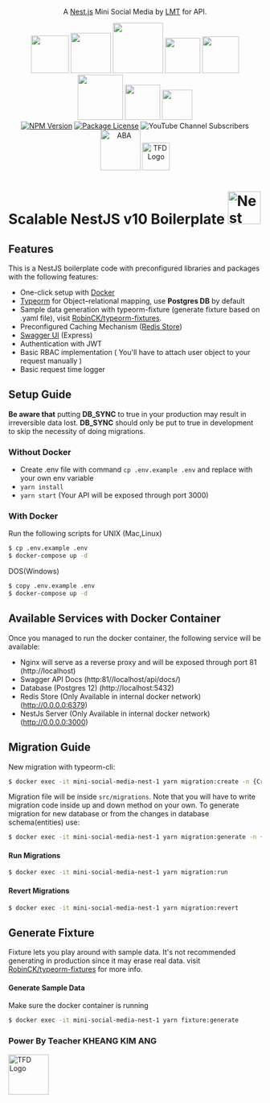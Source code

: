 <p align="center">A <a href="https://nestjs.com/" target="_blank" rel="noopener noreferrer">Nest.js</a> Mini Social Media by <a href="https://www.youtube.com/c/TeachingForDevelopment" target="_blank" rel="noopener noreferrer">LMT</a> for API.</p>
<p align="center">
<img src="https://img.shields.io/badge/docker-%230db7ed.svg?style=for-the-badge&logo=docker&logoColor=white" width="75">
<img src="https://img.shields.io/badge/node.js-%2343853D.svg?style=for-the-badge&logo=node.js&logoColor=white" width="80">
<img src="https://img.shields.io/badge/typescript-%23007ACC.svg?style=for-the-badge&logo=typescript&logoColor=white" width="100">
<img src="https://img.shields.io/badge/nginx-%23009639.svg?style=for-the-badge&logo=nginx&logoColor=white" width="70">
<img src="https://img.shields.io/badge/nestjs-%23E0234E.svg?style=for-the-badge&logo=nestjs&logoColor=white" width="73">
<img src="https://img.shields.io/badge/postgres-%23316192.svg?style=for-the-badge&logo=postgresql&logoColor=white" width="90">
<img src="https://img.shields.io/badge/redis-%23DD0031.svg?style=for-the-badge&logo=redis&logoColor=white" width="70">
<img src="https://img.shields.io/badge/-jest-%23C21325?style=for-the-badge&logo=jest&logoColor=white" width="60">
<br/>
<a href="https://www.npmjs.com/~nestjscore" target="_blank"><img src="https://badge.fury.io/js/%40nestjs%2Fcore.svg" alt="NPM Version" /></a>
<a href="https://www.gnu.org/licenses/gpl-3.0" target="_blank"><img src="https://img.shields.io/badge/License-GPLv3-blue.svg" alt="Package License" /></a>
<img alt="YouTube Channel Subscribers" src="https://img.shields.io/youtube/channel/subscribers/UCJHZ__wUxS9lgTZHMxpMJcQ?style=social">
<br/>
<img src="https://cdn.shortpixel.ai/client/q_glossy,ret_img,w_560/https://adscom.biz/wp-content/uploads/2017/02/ABA-logo-no-padding.png" width="80" alt="ABA" />
<img src="https://upload.wikimedia.org/wikipedia/commons/thumb/0/04/Visa.svg/1200px-Visa.svg.png" width="55" alt="TFD Logo" />
</p>

<h1>Scalable NestJS v10 Boilerplate
  <a
    href="http://nestjs.com/"
    target="blank"
  >
    <img
      src="https://nestjs.com/img/logo_text.svg"
      width="65"
      alt="Nest Logo"
    />
  </a>
</h1>

## Features

This is a NestJS boilerplate code with preconfigured libraries and packages with the following features:
- One-click setup with [Docker](https://www.docker.com/)
- [Typeorm](https://typeorm.io/) for Object–relational mapping, use **Postgres DB** by default 
- Sample data generation with typeorm-fixture (generate fixture based on .yaml file), visit [RobinCK/typeorm-fixtures](https://github.com/RobinCK/typeorm-fixtures).
- Preconfigured Caching Mechanism ([Redis Store](https://redis.io/))
- [Swagger UI](https://swagger.io/) (Express) 
- Authentication with JWT 
- Basic RBAC implementation ( You'll have to attach user object to your request manually ) 
- Basic request time logger

## Setup Guide
**Be aware that** putting **DB_SYNC** to true in your production may result in irreversible data lost.
**DB_SYNC**  should only be put to true in development to skip the necessity of doing migrations.
### Without Docker

- Create .env file with command `cp .env.example .env` and replace with your own env variable
- `yarn install`
- `yarn start` (Your API will be exposed through port 3000)

### With Docker
Run the following scripts for UNIX (Mac,Linux)
```bash
$ cp .env.example .env
$ docker-compose up -d
```
DOS(Windows)
```bash
$ copy .env.example .env
$ docker-compose up -d
```
## Available Services with Docker Container
Once you managed to run the docker container, the following service will be available:
- Nginx will serve as a reverse proxy and will be exposed through port 81 (http://localhost)
- Swagger API Docs (http:81//localhost/api/docs/)
- Database (Postgres 12) (http://localhost:5432)
- Redis Store (Only Available in internal docker network) (http://0.0.0.0:6379)
- NestJs Server (Only Available in internal docker network) (http://0.0.0.0:3000)
## Migration Guide
New migration with typeorm-cli:
```bash
$ docker exec -it mini-social-media-nest-1 yarn migration:create -n {CreateTable}
```
Migration file will be inside `src/migrations`.
Note that you will have to write migration code inside up and down method on your own.
To generate migration for new database or from the changes in database schema(entities) use:
```bash
$ docker exec -it mini-social-media-nest-1 yarn migration:generate -n {GenerateTable}
```
#### Run Migrations
```bash
$ docker exec -it mini-social-media-nest-1 yarn migration:run
```
#### Revert Migrations
```bash
$ docker exec -it mini-social-media-nest-1 yarn migration:revert
```

## Generate Fixture
Fixture lets you play around with sample data. It's not
recommended generating in production since it may erase real data.
visit [RobinCK/typeorm-fixtures](https://github.com/RobinCK/typeorm-fixtures) for more info.
#### Generate Sample Data 
Make sure the docker container is running
```bash
$ docker exec -it mini-social-media-nest-1 yarn fixture:generate
```
### Power By Teacher KHEANG KIM ANG

<p align="left">
  <a href="https://www.youtube.com/c/TeachingForDevelopment" target="_blank" rel="noopener noreferrer"><img src="https://i.imgur.com/SZqGIpL.png" width="80" alt="TFD Logo" /></a>
</p>
